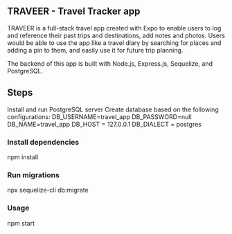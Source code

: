 ## TRAVEER - Travel Tracker app

TRAVEER is a full-stack travel app created with Expo to enable users to log and reference their past trips and destinations, add notes and photos. Users would be able to use the app like a travel diary by searching for places and adding a pin to them, and easily use it for future trip planning.

The backend of this app is built with Node.js, Express.js, Sequelize, and PostgreSQL.

## Steps

Install and run PostgreSQL server
Create database based on the following configurations:
DB_USERNAME=travel_app
DB_PASSWORD=null
DB_NAME=travel_app
DB_HOST = 127.0.0.1
DB_DIALECT = postgres

### Install dependencies

npm install

### Run migrations

npx sequelize-cli db:migrate

### Usage

npm start
